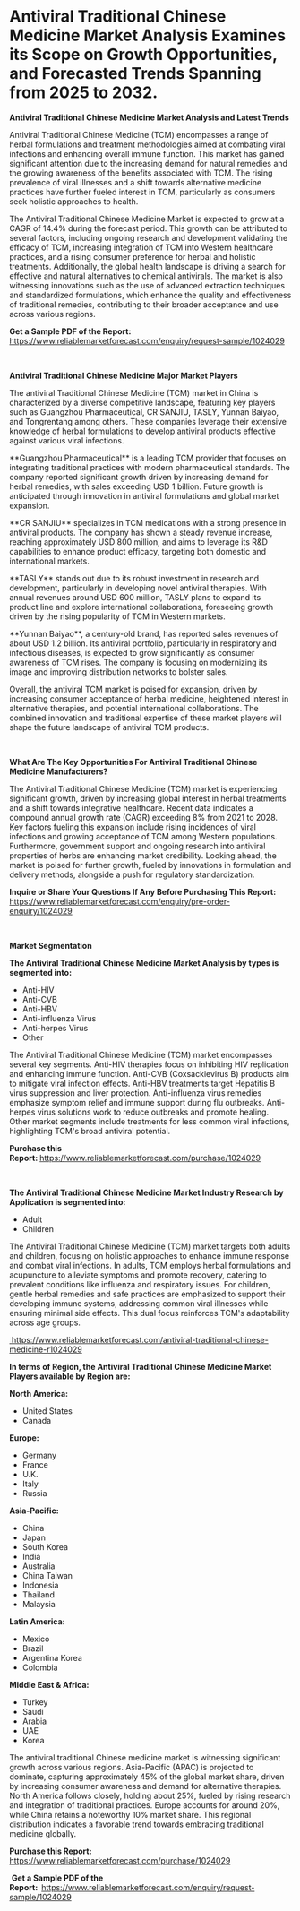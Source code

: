 <p><h1>Antiviral Traditional Chinese Medicine Market Analysis Examines its Scope on Growth Opportunities, and Forecasted Trends Spanning from 2025 to 2032.</h1></p><p><strong>Antiviral Traditional Chinese Medicine Market Analysis and Latest Trends</strong></p>
<p><p>Antiviral Traditional Chinese Medicine (TCM) encompasses a range of herbal formulations and treatment methodologies aimed at combating viral infections and enhancing overall immune function. This market has gained significant attention due to the increasing demand for natural remedies and the growing awareness of the benefits associated with TCM. The rising prevalence of viral illnesses and a shift towards alternative medicine practices have further fueled interest in TCM, particularly as consumers seek holistic approaches to health.</p><p>The Antiviral Traditional Chinese Medicine Market is expected to grow at a CAGR of 14.4% during the forecast period. This growth can be attributed to several factors, including ongoing research and development validating the efficacy of TCM, increasing integration of TCM into Western healthcare practices, and a rising consumer preference for herbal and holistic treatments. Additionally, the global health landscape is driving a search for effective and natural alternatives to chemical antivirals. The market is also witnessing innovations such as the use of advanced extraction techniques and standardized formulations, which enhance the quality and effectiveness of traditional remedies, contributing to their broader acceptance and use across various regions.</p></p>
<p><strong>Get a Sample PDF of the Report:&nbsp;</strong> <a href="https://www.reliablemarketforecast.com/enquiry/request-sample/1024029?utm_campaign=1097&utm_medium=2&utm_source=Github&utm_content=ia&utm_term=18042025&utm_id=antiviral-traditional-chinese-medicine">https://www.reliablemarketforecast.com/enquiry/request-sample/1024029</a></p>
<p>&nbsp;</p>
<p><strong>Antiviral Traditional Chinese Medicine Major Market Players</strong></p>
<p><p>The antiviral Traditional Chinese Medicine (TCM) market in China is characterized by a diverse competitive landscape, featuring key players such as Guangzhou Pharmaceutical, CR SANJIU, TASLY, Yunnan Baiyao, and Tongrentang among others. These companies leverage their extensive knowledge of herbal formulations to develop antiviral products effective against various viral infections.</p><p>**Guangzhou Pharmaceutical** is a leading TCM provider that focuses on integrating traditional practices with modern pharmaceutical standards. The company reported significant growth driven by increasing demand for herbal remedies, with sales exceeding USD 1 billion. Future growth is anticipated through innovation in antiviral formulations and global market expansion.</p><p>**CR SANJIU** specializes in TCM medications with a strong presence in antiviral products. The company has shown a steady revenue increase, reaching approximately USD 800 million, and aims to leverage its R&D capabilities to enhance product efficacy, targeting both domestic and international markets.</p><p>**TASLY** stands out due to its robust investment in research and development, particularly in developing novel antiviral therapies. With annual revenues around USD 600 million, TASLY plans to expand its product line and explore international collaborations, foreseeing growth driven by the rising popularity of TCM in Western markets.</p><p>**Yunnan Baiyao**, a century-old brand, has reported sales revenues of about USD 1.2 billion. Its antiviral portfolio, particularly in respiratory and infectious diseases, is expected to grow significantly as consumer awareness of TCM rises. The company is focusing on modernizing its image and improving distribution networks to bolster sales.</p><p>Overall, the antiviral TCM market is poised for expansion, driven by increasing consumer acceptance of herbal medicine, heightened interest in alternative therapies, and potential international collaborations. The combined innovation and traditional expertise of these market players will shape the future landscape of antiviral TCM products.</p></p>
<p>&nbsp;</p>
<p><strong>What Are The Key Opportunities For Antiviral Traditional Chinese Medicine Manufacturers?</strong></p>
<p><p>The Antiviral Traditional Chinese Medicine (TCM) market is experiencing significant growth, driven by increasing global interest in herbal treatments and a shift towards integrative healthcare. Recent data indicates a compound annual growth rate (CAGR) exceeding 8% from 2021 to 2028. Key factors fueling this expansion include rising incidences of viral infections and growing acceptance of TCM among Western populations. Furthermore, government support and ongoing research into antiviral properties of herbs are enhancing market credibility. Looking ahead, the market is poised for further growth, fueled by innovations in formulation and delivery methods, alongside a push for regulatory standardization.</p></p>
<p><strong>Inquire or Share Your Questions If Any Before Purchasing This Report:</strong> <a href="https://www.reliablemarketforecast.com/enquiry/pre-order-enquiry/1024029?utm_campaign=1097&utm_medium=2&utm_source=Github&utm_content=ia&utm_term=18042025&utm_id=antiviral-traditional-chinese-medicine">https://www.reliablemarketforecast.com/enquiry/pre-order-enquiry/1024029</a></p>
<p>&nbsp;</p>
<p><strong>Market Segmentation</strong></p>
<p><strong>The Antiviral Traditional Chinese Medicine Market Analysis by types is segmented into:</strong></p>
<p><ul><li>Anti-HIV</li><li>Anti-CVB</li><li>Anti-HBV</li><li>Anti-influenza Virus</li><li>Anti-herpes Virus</li><li>Other</li></ul></p>
<p><p>The Antiviral Traditional Chinese Medicine (TCM) market encompasses several key segments. Anti-HIV therapies focus on inhibiting HIV replication and enhancing immune function. Anti-CVB (Coxsackievirus B) products aim to mitigate viral infection effects. Anti-HBV treatments target Hepatitis B virus suppression and liver protection. Anti-influenza virus remedies emphasize symptom relief and immune support during flu outbreaks. Anti-herpes virus solutions work to reduce outbreaks and promote healing. Other market segments include treatments for less common viral infections, highlighting TCM's broad antiviral potential.</p></p>
<p><strong>Purchase this Report:&nbsp;</strong><a href="https://www.reliablemarketforecast.com/purchase/1024029?utm_campaign=1097&utm_medium=2&utm_source=Github&utm_content=ia&utm_term=18042025&utm_id=antiviral-traditional-chinese-medicine">https://www.reliablemarketforecast.com/purchase/1024029</a></p>
<p>&nbsp;</p>
<p><strong>The Antiviral Traditional Chinese Medicine Market Industry Research by Application is segmented into:</strong></p>
<p><ul><li>Adult</li><li>Children</li></ul></p>
<p><p>The Antiviral Traditional Chinese Medicine (TCM) market targets both adults and children, focusing on holistic approaches to enhance immune response and combat viral infections. In adults, TCM employs herbal formulations and acupuncture to alleviate symptoms and promote recovery, catering to prevalent conditions like influenza and respiratory issues. For children, gentle herbal remedies and safe practices are emphasized to support their developing immune systems, addressing common viral illnesses while ensuring minimal side effects. This dual focus reinforces TCM's adaptability across age groups.</p></p>
<p><a href="https://www.reliablemarketforecast.com/antiviral-traditional-chinese-medicine-r1024029?utm_campaign=1097&utm_medium=2&utm_source=Github&utm_content=ia&utm_term=18042025&utm_id=antiviral-traditional-chinese-medicine">&nbsp;https://www.reliablemarketforecast.com/antiviral-traditional-chinese-medicine-r1024029</a></p>
<p><strong>In terms of Region, the Antiviral Traditional Chinese Medicine Market Players available by Region are:</strong></p>
<p>
    <p> <strong> North America: </strong>
        <ul>
            <li>United States</li>
            <li>Canada</li>
        </ul>
        </p> 
    <p> <strong> Europe: </strong>
        <ul>
            <li>Germany</li>
            <li>France</li>
            <li>U.K.</li>
            <li>Italy</li>
            <li>Russia</li>
        </ul>
        </p> 
    <p> <strong> Asia-Pacific: </strong>
        <ul>
            <li>China</li>
            <li>Japan</li>
            <li>South Korea</li>
            <li>India</li>
            <li>Australia</li>
            <li>China Taiwan</li>
            <li>Indonesia</li>
            <li>Thailand</li>
            <li>Malaysia</li>
        </ul>
        </p> 
    <p> <strong> Latin America: </strong>
        <ul>
            <li>Mexico</li>
            <li>Brazil</li>
            <li>Argentina Korea</li>
            <li>Colombia</li>
        </ul>
        </p> 
    <p> <strong> Middle East & Africa: </strong>
        <ul>
            <li>Turkey</li>
            <li>Saudi</li>
            <li>Arabia</li>
            <li>UAE</li>
            <li>Korea</li>
        </ul>
    </p>
    </p>
<p><p>The antiviral traditional Chinese medicine market is witnessing significant growth across various regions. Asia-Pacific (APAC) is projected to dominate, capturing approximately 45% of the global market share, driven by increasing consumer awareness and demand for alternative therapies. North America follows closely, holding about 25%, fueled by rising research and integration of traditional practices. Europe accounts for around 20%, while China retains a noteworthy 10% market share. This regional distribution indicates a favorable trend towards embracing traditional medicine globally.</p></p>
<p><strong>Purchase this Report: </strong><a href="https://www.reliablemarketforecast.com/purchase/1024029?utm_campaign=1097&utm_medium=2&utm_source=Github&utm_content=ia&utm_term=18042025&utm_id=antiviral-traditional-chinese-medicine">https://www.reliablemarketforecast.com/purchase/1024029</a></p>
<p>&nbsp;<strong>Get a Sample PDF of the Report:&nbsp;&nbsp;</strong><a href="https://www.reliablemarketforecast.com/enquiry/request-sample/1024029?utm_campaign=1097&utm_medium=2&utm_source=Github&utm_content=ia&utm_term=18042025&utm_id=antiviral-traditional-chinese-medicine">https://www.reliablemarketforecast.com/enquiry/request-sample/1024029</a></p>
<p><strong></strong></p>
<p><p></p><p></p><p></p></p>